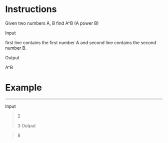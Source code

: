 # Instructions

Given two numbers A, B find A^B (A power B)

Input

first line contains the first number A and second line contains the second number B.

Output

A^B

# Example
---

Input

>2
>
>3
Output

>8
